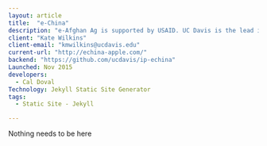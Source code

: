 ```yaml
---
layout: article
title:  "e-China"
description: "e-Afghan Ag is supported by USAID. UC Davis is the lead institution. Over 70 institutions have contributed content. e-Afghan Ag is considered the most comprehensive collection of practical information available to help the farmers of Afghanistan. The project started with USAID funding managed through USDA. "
client: "Kate Wilkins"
client-email: "kmwilkins@ucdavis.edu"
current-url: "http://echina-apple.com/"
backend: "https://github.com/ucdavis/ip-echina"
Launched: Nov 2015
developers:
  - Cal Doval
Technology: Jekyll Static Site Generator
tags:
  - Static Site - Jekyll

---
```


Nothing needs to be here
